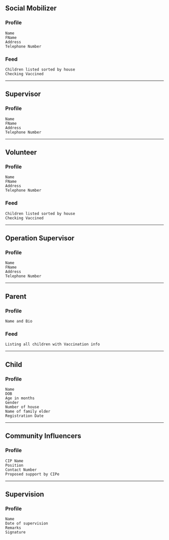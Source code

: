 ## Social Mobilizer
### Profile  
    Name
    FName
    Address
    Telephone Number
### Feed
    Children listed sorted by house
    Checking Vaccined
<hr/> 

## Supervisor
### Profile
    Name
    FName
    Address
    Telephone Number
<hr/> 

## Volunteer
### Profile
    Name
    FName
    Address
    Telephone Number
### Feed
    Children listed sorted by house
    Checking Vaccined
<hr/> 

## Operation Supervisor
### Profile
    Name
    FName
    Address
    Telephone Number
<hr/> 

## Parent
### Profile
    Name and Bio
### Feed
    Listing all children with Vaccination info
<hr/> 

## Child
### Profile
    Name
    DOB
    Age in months
    Gender
    Number of house
    Name of family elder
    Registration Date

<hr/>

## Community Influencers
### Profile
    CIP Name
    Position
    Contact Number
    Proposed support by CIPe
    
 <hr/>
 
 ## Supervision
### Profile
    Name
    Date of supervision
    Remarks
    Signature

